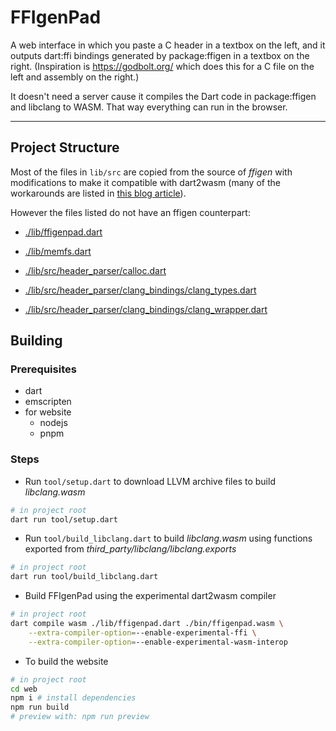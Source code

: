 # FFIgenPad

A web interface in which you paste a C header in a textbox on the left, and it outputs dart:ffi bindings generated by package:ffigen in a textbox on the right. (Inspiration is https://godbolt.org/ which does this for a C file on the left and assembly on the right.)

It doesn't need a server cause it compiles the Dart code in package:ffigen and libclang to WASM. That way everything can run in the browser.

------

## Project Structure

Most of the files in `lib/src` are copied from the source of *ffigen* with modifications to make it compatible with dart2wasm (many of the workarounds are listed in [this blog article](https://thecomputerm.hashnode.dev/dirty-deeds-done-dart-cheap-experiments-with-dart2wasm)).

However the files listed do not have an ffigen counterpart:
- [./lib/ffigenpad.dart](./lib/ffigenpad.dart)
- [./lib/memfs.dart](./lib/memfs.dart)
- [./lib/src/header_parser/calloc.dart](./lib/src/header_parser/calloc.dart)

- [./lib/src/header_parser/clang_bindings/clang_types.dart](./lib/src/header_parser/clang_bindings/clang_types.dart)
- [./lib/src/header_parser/clang_bindings/clang_wrapper.dart](./lib/src/header_parser/clang_bindings/clang_wrapper.dart)

## Building

### Prerequisites

- dart
- emscripten
- for website
  - nodejs
  - pnpm

### Steps

- Run `tool/setup.dart` to download LLVM archive files to build *libclang.wasm*

```sh
# in project root
dart run tool/setup.dart
```

- Run `tool/build_libclang.dart` to build *libclang.wasm* using functions exported from *third_party/libclang/libclang.exports*

```sh
# in project root
dart run tool/build_libclang.dart
```

- Build FFIgenPad using the experimental dart2wasm compiler

```sh
# in project root
dart compile wasm ./lib/ffigenpad.dart ./bin/ffigenpad.wasm \
    --extra-compiler-option=--enable-experimental-ffi \
    --extra-compiler-option=--enable-experimental-wasm-interop
```

- To build the website

```sh
# in project root
cd web
npm i # install dependencies
npm run build
# preview with: npm run preview
```
